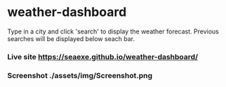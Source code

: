 # weather-dashboard

Type in a city and click 'search' to display the weather forecast. Previous searches will be displayed below seach bar.

### Live site https://seaexe.github.io/weather-dashboard/

### Screenshot ./assets/img/Screenshot.png